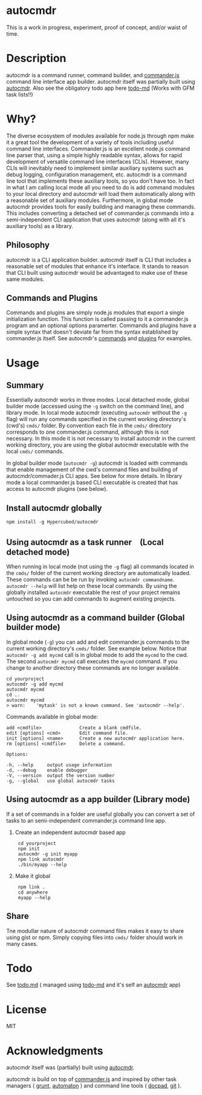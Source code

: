 autocmdr
=============

This is a work in progress, experiment, proof of concept, and/or waist of time.

# Description

autocmdr is a command runner, command builder, and [commander.js](https://github.com/visionmedia/commander.js) command line interface app builder.  autocmdr itself was partially built using [autocmdr](https://github.com/Hypercubed/autocmdr).  Also see the obligatory todo app here [todo-md](https://github.com/Hypercubed/todo-md) (Works with GFM task lists!!)

# Why?

The diverse ecosystem of modules available for node.js through npm make it a great tool the development of a variety of tools including useful command line interfaces.  Commander.js is an excellent node.js command line parser that, using a simple highly readable syntax, allows for rapid development of versatile command line interfaces (CLIs).  However, many CLIs will inevitably need to implement similar auxiliary systems such as debug logging, configuration management, etc.  autocmdr is a command line tool that implements these auxiliary tools, so you don't have too.  In fact in what I am calling local mode all you need to do is add command modules to your local directory and autocmdr will load them automatically along with a reasonable set of auxiliary modules.  Furthermore, in global mode autocmdr provides tools for easily building and managing these commands.  This includes converting a detached set of commander.js commands into a semi-independent CLI application that uses autocmdr (along with all it's auxiliary tools) as a library.

## Philosophy

autocmdr is a CLI application builder.  autocmdr itself is CLI that includes a reasonable set of modules that enhance it's interface.  It stands to reason that CLI built using autocmdr would be advantaged to make use of these same modules.

## Commands and Plugins

Commands and plugins are simply node.js modules that export a single initialization function.  This function is called passing to it a commander.js program and an optional options paramerter.  Commands and plugins have a simple syntax that doesn't deviate far from the syntax established by commander.js itself. See autocmdr's [commands](https://github.com/Hypercubed/autocmdr/tree/master/cmds) and [plugins](https://github.com/Hypercubed/autocmdr/tree/master/lib) for examples.

# Usage

## Summary

Essentially autocmdr works in three modes.  Local detached mode, global builder mode (accessed using the `-g` switch on the command line), and library mode.  In local mode autocmdr (executing `autocmdr` without the `-g` flag) will run any commands specified in the current working directory's (cwd's) `cmds/` folder.  By convention each file in the `cmds/` directory corresponds to one commander.js command, although this is not necessary.  In this mode it is not necessary to install autocmdr in the current working directory, you are using the global autocmdr executable with the local `cmds/` commands.

In global builder mode (`autocmdr -g`) autocmdr is loaded with commands that enable management of the cwd's command files and building of autocmdr/commader.js CLI apps.  See below for more details.  In library mode a local commander.js based CLI executable is created that has access to autocmdr plugins (see below).

## Install autocmdr globally

    npm install -g Hypercubed/autocmdr

## Using autocmdr as a task runner　(Local detached mode)

When running in local mode (not using the `-g` flag) all commands located in the `cmds/` folder of the current working directory are automatically loaded.  These commands can be be run by invoking `autocmdr commandname`.  `autocmdr --help` will list help on these local commands.  By using the globally installed `autocmdr` executable the rest of your project remains untouched so you can add commands to augment existing projects.

## Using autocmdr as a command builder (Global builder mode)

In global mode (`-g`) you can add and edit commander.js commands to the current working directory's `cmds/` folder.  See example below.  Notice that `autocmdr -g add mycmd` call is in global mode to add the `mycmd` to the cwd.  The second `autocmdr mycmd` call executes the `mycmd` command.  If you change to another directory these commands are no longer available.

    cd yourproject
    autocmdr -g add mycmd
    autocmdr mycmd
    cd ..
    autocmdr mycmd
    > warn:    'mytask' is not a known command. See 'autocmdr --help'.

Commands available in global mode:

    add <cmdfile>              Create a blank cmdfile.
	edit [options] <cmd>       Edit command file.
	init [options] <name>      Create a new autocmdr application here.
	rm [options] <cmdfile>     Delete a command.
    
    Options:

    -h, --help     output usage information
	-d, --debug    enable debugger
	-V, --version  output the version number
	-g, --global   use global autocmdr tasks

## Using autocmdr as a app builder (Library mode)

If a set of commands in a folder are useful globally you can convert a set of tasks to an semi-independent commander.js command line app.

1. Create an independent autocmdr based app

        cd yourproject
        npm init
        autocmdr -g init myapp
        npm link autocmdr
        ./bin/myapp --help

2. Make it global

        npm link .
        cd anywhere
        myapp --help
    
## Share

Tne modullar nature of autocmdr command files makes it easy to share using gist or npm.  Simply copying files into `cmds/` folder should work in many cases.

# Todo

See [todo.md](https://github.com/Hypercubed/autocmdr/blob/master/todo.md) \( managed using [todo-md](https://github.com/Hypercubed/todo-md) and it's self an [autocmdr](https://github.com/Hypercubed/autocmdr/tree/master/lib) app\)

# License

  MIT

# Acknowledgments

autocmdr itself was (partially) built using [autocmdr](https://github.com/Hypercubed/autocmdr).

autocmdr is build on top of [commander.js](https://github.com/visionmedia/commander.js) and inspired by other task managers \( [grunt](https://github.com/gruntjs/grunt), [automaton](https://github.com/IndigoUnited/automaton) \) and command line tools \( [docpad](https://github.com/bevry/docpad), [git](https://github.com/git/git) \).